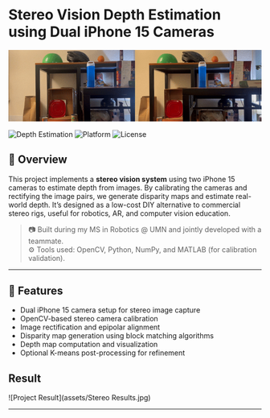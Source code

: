 # Stereo Vision Depth Estimation using Dual iPhone 15 Cameras

<p align="center">
  <img src="assets/Stereo Demo.gif" alt="Project Preview" width="700"/>
</p>


![Depth Estimation](https://img.shields.io/badge/Computer%20Vision-Stereo%20Vision-blue)
![Platform](https://img.shields.io/badge/Platform-iOS%20%26%20Python-lightgrey)
![License](https://img.shields.io/badge/License-MIT-green)

## 📌 Overview

This project implements a **stereo vision system** using two iPhone 15 cameras to estimate depth from images. By calibrating the cameras and rectifying the image pairs, we generate disparity maps and estimate real-world depth. It’s designed as a low-cost DIY alternative to commercial stereo rigs, useful for robotics, AR, and computer vision education.

> 📷 Built during my MS in Robotics @ UMN and jointly developed with a teammate.  
> ⚙️ Tools used: OpenCV, Python, NumPy, and MATLAB (for calibration validation).

---

## 🚀 Features

- Dual iPhone 15 camera setup for stereo image capture
- OpenCV-based stereo camera calibration
- Image rectification and epipolar alignment
- Disparity map generation using block matching algorithms
- Depth map computation and visualization
- Optional K-means post-processing for refinement

## Result 

![Project Result](assets/Stereo Results.jpg)

---


